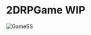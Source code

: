 # 2DRPGame WIP

![GameSS](https://github.com/Baalbaki956/2DRPGame/assets/81783100/fdf131d0-24d1-463f-8e96-e2e1280f21b6)
